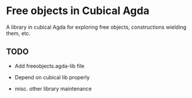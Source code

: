 Free objects in Cubical Agda
============================

A library in cubical Agda for exploring free objects,
constructions wielding them, etc.

TODO
----
  * Add freeobjects.agda-lib file
  
  * Depend on cubical lib properly
  
  * misc. other library maintenance
